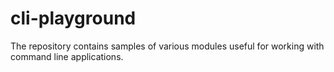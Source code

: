 # cli-playground
The repository contains samples of various modules useful for working with command line applications.
